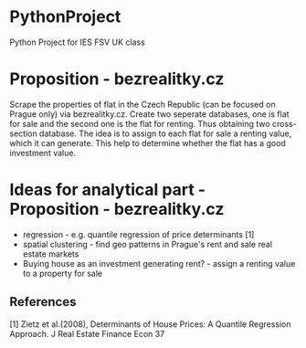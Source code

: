 # PythonProject
Python Project for IES FSV UK class

# Proposition - bezrealitky.cz
Scrape the properties of flat in the Czech Republic (can be focused on Prague only) via bezrealitky.cz. Create two seperate databases, one is flat for sale and the second one is the flat for renting. Thus obtaining two cross-section database.
The idea is to assign to each flat for sale a renting value, which it can generate. This help to determine whether the flat has a good investment value.

# Ideas for analytical part - Proposition - bezrealitky.cz
 - regression - e.g. quantile regression of price determinants [1]
 - spatial clustering - find geo patterns in Prague's rent and sale real estate markets
 - Buying house as an investment generating rent? - assign a renting value to a property for sale


## References
[1] Zietz et al.(2008), Determinants of House Prices: A Quantile Regression Approach. J Real Estate Finance Econ 37
